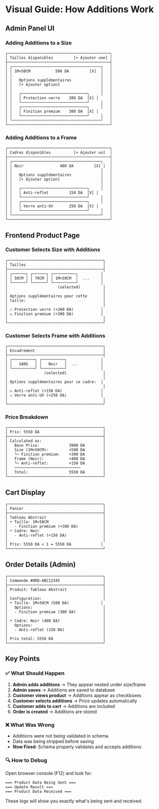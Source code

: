 # Visual Guide: How Additions Work

## Admin Panel UI

### Adding Additions to a Size

```
┌─────────────────────────────────────────────┐
│ Tailles disponibles         [+ Ajouter une] │
├─────────────────────────────────────────────┤
│ ┌───────────────────────────────────────┐   │
│ │ 1M×50CM           500 DA         [X]  │   │
│ │                                       │   │
│ │   Options supplémentaires             │   │
│ │   [+ Ajouter option]                  │   │
│ │                                       │   │
│ │   ┌─────────────────────────────┐     │   │
│ │   │ Protection verre    200 DA  [X] │     │
│ │   └─────────────────────────────┘     │   │
│ │   ┌─────────────────────────────┐     │   │
│ │   │ Finition premium    300 DA  [X] │     │
│ │   └─────────────────────────────┘     │   │
│ └───────────────────────────────────────┘   │
└─────────────────────────────────────────────┘
```

### Adding Additions to a Frame

```
┌─────────────────────────────────────────────┐
│ Cadres disponibles          [+ Ajouter un]  │
├─────────────────────────────────────────────┤
│ ┌───────────────────────────────────────┐   │
│ │ Noir                400 DA         [X] │  │
│ │                                       │   │
│ │   Options supplémentaires             │   │
│ │   [+ Ajouter option]                  │   │
│ │                                       │   │
│ │   ┌─────────────────────────────┐     │   │
│ │   │ Anti-reflet         150 DA  [X] │     │
│ │   └─────────────────────────────┘     │   │
│ │   ┌─────────────────────────────┐     │   │
│ │   │ Verre anti-UV       250 DA  [X] │     │
│ │   └─────────────────────────────┘     │   │
│ └───────────────────────────────────────┘   │
└─────────────────────────────────────────────┘
```

## Frontend Product Page

### Customer Selects Size with Additions

```
┌──────────────────────────────────────────┐
│ Tailles                                  │
├──────────────────────────────────────────┤
│ ┌──────┐ ┌──────┐ ┌──────────┐          │
│ │ 50CM │ │ 70CM │ │ 1M×50CM  │  ...     │
│ └──────┘ └──────┘ └──────────┘          │
│                      (selected)          │
│                                          │
│ Options supplémentaires pour cette       │
│ taille:                                  │
│                                          │
│ ☐ Protection verre (+200 DA)            │
│ ☑ Finition premium (+300 DA)            │
│                                          │
└──────────────────────────────────────────┘
```

### Customer Selects Frame with Additions

```
┌──────────────────────────────────────────┐
│ Encadrement                              │
├──────────────────────────────────────────┤
│ ┌──────────┐ ┌──────────┐               │
│ │   SANS   │ │   Noir   │  ...          │
│ └──────────┘ └──────────┘               │
│                (selected)                │
│                                          │
│ Options supplémentaires pour ce cadre:  │
│                                          │
│ ☑ Anti-reflet (+150 DA)                 │
│ ☐ Verre anti-UV (+250 DA)               │
│                                          │
└──────────────────────────────────────────┘
```

### Price Breakdown

```
┌──────────────────────────────────────────┐
│ Prix: 5550 DA                            │
├──────────────────────────────────────────┤
│ Calculated as:                           │
│   Base Price:             3900 DA        │
│   Size (1M×50CM):         +500 DA        │
│   └─ Finition premium:    +300 DA        │
│   Frame (Noir):           +400 DA        │
│   └─ Anti-reflet:         +150 DA        │
│   ─────────────────────────────          │
│   Total:                  5550 DA        │
└──────────────────────────────────────────┘
```

## Cart Display

```
┌──────────────────────────────────────────┐
│ Panier                                   │
├──────────────────────────────────────────┤
│ Tableau Abstrait                         │
│ • Taille: 1M×50CM                        │
│   - Finition premium (+300 DA)           │
│ • Cadre: Noir                            │
│   - Anti-reflet (+150 DA)                │
│                                          │
│ Prix: 5550 DA × 1 = 5550 DA             │
└──────────────────────────────────────────┘
```

## Order Details (Admin)

```
┌──────────────────────────────────────────┐
│ Commande #ORD-ABC12345                   │
├──────────────────────────────────────────┤
│ Produit: Tableau Abstrait                │
│                                          │
│ Configuration:                           │
│ • Taille: 1M×50CM (500 DA)              │
│   Options:                               │
│   - Finition premium (300 DA)            │
│                                          │
│ • Cadre: Noir (400 DA)                   │
│   Options:                               │
│   - Anti-reflet (150 DA)                 │
│                                          │
│ Prix total: 5550 DA                      │
└──────────────────────────────────────────┘
```

## Key Points

### ✅ What Should Happen

1. **Admin adds additions** → They appear nested under size/frame
2. **Admin saves** → Additions are saved to database
3. **Customer views product** → Additions appear as checkboxes
4. **Customer selects additions** → Price updates automatically
5. **Customer adds to cart** → Additions are included
6. **Order is created** → Additions are stored

### ❌ What Was Wrong

- Additions were not being validated in schema
- Data was being stripped before saving
- **Now Fixed**: Schema properly validates and accepts additions

### 🔍 How to Debug

Open browser console (F12) and look for:

```
=== Product Data Being Sent ===
=== Update Result ===
=== Product Data Received ===
```

These logs will show you exactly what's being sent and received.
